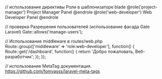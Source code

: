 // использование директивы Роли в шаблонизаторе blade
@role('project-manager')
    Project Manager Panel
@endrole
@role('web-developer')
    Web Developer Panel
@endrole

// проверка Разрешения пользователей (использование фасада Gate Laravel)
Gate::allows('manage-users');

// Использование middleware в routes/web.php
Route::group(['middleware' => 'role:web-developer'], function() {
    Route::get('/dashboard', function() {
        return 'Добро пожаловать, Веб-разработчик';
    });
});

// использование MetaTag документация.
https://github.com/fomvasss/laravel-meta-tags
